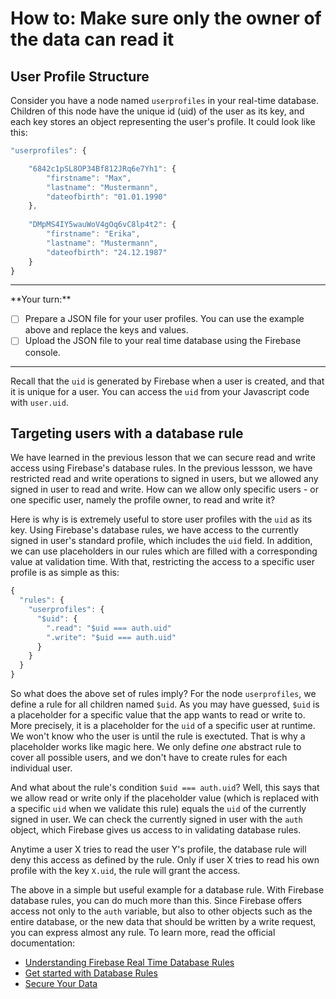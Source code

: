# How to: Make sure only the owner of the data can read it

## User Profile Structure

Consider you have a node named `userprofiles` in your real-time database. Children of this node have the unique id (uid) of the user as its key, and each key stores an object representing the user's profile. It could look like this:

```javascript
"userprofiles": {

    "6842c1pSL8OP34Bf812JRq6e7Yh1": {
        "firstname": "Max",
        "lastname": "Mustermann",
        "dateofbirth": "01.01.1990"
    },
    
    "DMpMS4IY5wauWoV4gOq6vC8lp4t2": {
        "firstname": "Erika",
        "lastname": "Mustermann",
        "dateofbirth": "24.12.1987"
    }
}
```

<hr></hr>
**Your turn:**

- [ ] Prepare a JSON file for your user profiles. You can use the example above and replace the keys and values.
- [ ] Upload the JSON file to your real time database using the Firebase console.

<hr></hr>

Recall that the `uid` is generated by Firebase when a user is created, and that it is unique for a user. You can access the `uid` from your Javascript code with `user.uid`.

## Targeting users with a database rule

We have learned in the previous lesson that we can secure read and write access using Firebase's database rules. In the previous lessson, we have restricted read and write operations to signed in users, but we allowed any signed in user to read and write. How can we allow only specific users - or one specific user, namely the profile owner, to read and write it? 

Here is why is is extremely useful to store user profiles with the `uid` as its key. Using Firebase's database rules, we have access to the currently signed in user's standard profile, which includes the `uid` field. In addition, we can use placeholders in our rules which are filled with a corresponding value at validation time. With that, restricting the access to a specific user profile is as simple as this:

```javascript
{
  "rules": {
    "userprofiles": {
      "$uid": {
        ".read": "$uid === auth.uid"  
        ".write": "$uid === auth.uid"
      }
    }
  }
}
```

So what does the above set of rules imply? For the node `userprofiles`, we define a rule for all children named `$uid`. As you may have guessed, `$uid` is a placeholder for a specific value that the app wants to read or write to. More precisely, it is a placeholder for the `uid` of a specific user at runtime. We won't know who the user is until the rule is exectuted. That is why a placeholder works like magic here. We only define *one* abstract rule to cover all possible users, and we don't have to create rules for each individual user.

And what about the rule's condition `$uid === auth.uid`? Well, this says that we allow read or write only if the placeholder value (which is replaced with a specific `uid` when we validate this rule) equals the `uid` of the currently signed in user. We can check the currently signed in user with the `auth` object, which Firebase gives us access to in validating database rules.

Anytime a user X tries to read the user Y's profile, the database rule will deny this access as defined by the rule. Only if user X tries to read his own profile with the key `X.uid`, the rule will grant the access.

The above in a simple but useful example for a database rule. With Firebase database rules, you can do much more than this. Since Firebase offers access not only to the `auth` variable, but also to other objects such as the entire database, or the new data that should be written by a write request, you can express almost any rule. To learn more, read the official documentation:

- [Understanding Firebase Real Time Database Rules](https://firebase.google.com/docs/database/security/)
- [Get started with Database Rules](https://firebase.google.com/docs/database/security/quickstart)
- [Secure Your Data](https://firebase.google.com/docs/database/security/securing-data)
